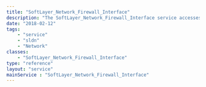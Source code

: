 ```yaml
---
title: "SoftLayer_Network_Firewall_Interface"
description: "The SoftLayer_Network_Firewall_Interface service accesses general information relating to a single SoftLayer firewall interface.  This is the object which ties the firewall context access control list to a firewall. The current running rule set can be pulled from this service. Use the [[SoftLayer Network Firewall Template]] service to pull SoftLayer recommended rule set templates. Use the [[SoftLayer Network Firewall Update Request]] service to submit a firewall update request. "
date: "2018-02-12"
tags:
    - "service"
    - "sldn"
    - "Network"
classes:
    - "SoftLayer_Network_Firewall_Interface"
type: "reference"
layout: "service"
mainService : "SoftLayer_Network_Firewall_Interface"
---
```


